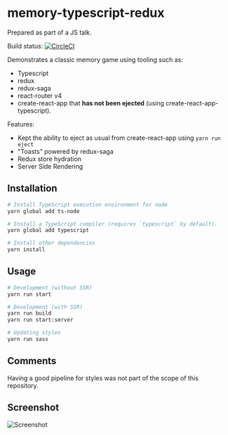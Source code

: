 # memory-typescript-redux

Prepared as part of a JS talk.

Build status: [![CircleCI](https://circleci.com/gh/parse/memory-typescript-redux.svg?style=svg)](https://circleci.com/gh/parse/memory-typescript-redux)

Demonstrates a classic memory game using tooling such as:

* Typescript
* redux
* redux-saga
* react-router v4
* create-react-app that **has not been ejected** (using create-react-app-typescript).

Features:

* Kept the ability to eject as usual from create-react-app using ``yarn run eject``
* "Toasts" powered by redux-saga
* Redux store hydration
* Server Side Rendering

## Installation

```sh
# Install TypeScript execution environment for node
yarn global add ts-node

# Install a TypeScript compiler (requires `typescript` by default).
yarn global add typescript

# Install other dependencies
yarn install
```

## Usage
```sh
# Development (without SSR)
yarn run start

# Development (with SSR)
yarn run build
yarn run start:server

# Updating styles
yarn run sass
```

## Comments
Having a good pipeline for styles was not part of the scope of this repository.

## Screenshot

![Screenshot](https://user-images.githubusercontent.com/60202/31231467-47f3a86a-a9e7-11e7-9c33-c5311fc73dcd.png?raw=true)
